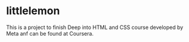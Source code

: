 # littlelemon
This is a project to finish Deep into HTML and CSS course developed by Meta anf can be found at Coursera.
